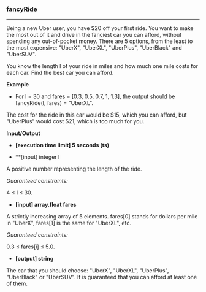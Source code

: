 ### fancyRide
---
Being a new Uber user, you have $20 off your first ride. You want to make the most out of it and drive in the fanciest car you can afford, without spending any out-of-pocket money. There are 5 options, from the least to the most expensive: "UberX", "UberXL", "UberPlus", "UberBlack" and "UberSUV".

You know the length l of your ride in miles and how much one mile costs for each car. Find the best car you can afford.

**Example**

- For l = 30 and fares = [0.3, 0.5, 0.7, 1, 1.3], the output should be
fancyRide(l, fares) = "UberXL".

The cost for the ride in this car would be $15, which you can afford, but "UberPlus" would cost $21, which is too much for you.

**Input/Output**

- **[execution time limit] 5 seconds (ts)**

- **[input] integer l

A positive number representing the length of the ride.


*Guaranteed constraints:*

4 ≤ l ≤ 30.

- **[input] array.float fares**

A strictly increasing array of 5 elements. fares[0] stands for dollars per mile in "UberX", fares[1] is the same for "UberXL", etc. 

*Guaranteed constraints:*

0.3 ≤ fares[i] ≤ 5.0.

- **[output] string**

The car that you should choose: "UberX", "UberXL", "UberPlus", "UberBlack" or "UberSUV". It is guaranteed that you can afford at least one of them.
